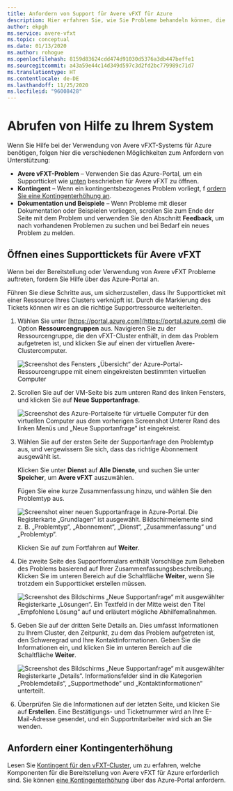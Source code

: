 ```yaml
---
title: Anfordern von Support für Avere vFXT für Azure
description: Hier erfahren Sie, wie Sie Probleme behandeln können, die bei der Bereitstellung oder Verwendung von Avere vFXT for Azure auftreten können, indem Sie ein Supportticket über das Azure-Portal erstellen.
author: ekpgh
ms.service: avere-vfxt
ms.topic: conceptual
ms.date: 01/13/2020
ms.author: rohogue
ms.openlocfilehash: 8159d83624cdd474d91030d5376a3db447beffe1
ms.sourcegitcommit: a43a59e44c14d349d597c3d2fd2bc779989c71d7
ms.translationtype: HT
ms.contentlocale: de-DE
ms.lasthandoff: 11/25/2020
ms.locfileid: "96008428"
---
```

# <a name="get-help-with-your-system"></a>Abrufen von Hilfe zu Ihrem System

Wenn Sie Hilfe bei der Verwendung von Avere vFXT-Systems für Azure benötigen, folgen hier die verschiedenen Möglichkeiten zum Anfordern von Unterstützung:

* **Avere vFXT-Problem** – Verwenden Sie das Azure-Portal, um ein Supportticket wie [unten](#open-a-support-ticket-for-your-avere-vfxt) beschrieben für Avere vFXT zu öffnen.
* **Kontingent** – Wenn ein kontingentsbezogenes Problem vorliegt, f [ordern Sie eine Kontingenterhöhung an](#request-a-quota-increase).
* **Dokumentation und Beispiele** – Wenn Probleme mit dieser Dokumentation oder Beispielen vorliegen, scrollen Sie zum Ende der Seite mit dem Problem und verwenden Sie den Abschnitt **Feedback**, um nach vorhandenen Problemen zu suchen und bei Bedarf ein neues Problem zu melden.

## <a name="open-a-support-ticket-for-your-avere-vfxt"></a>Öffnen eines Supporttickets für Avere vFXT

Wenn bei der Bereitstellung oder Verwendung von Avere vFXT Probleme auftreten, fordern Sie Hilfe über das Azure-Portal an.

Führen Sie diese Schritte aus, um sicherzustellen, dass Ihr Supportticket mit einer Ressource Ihres Clusters verknüpft ist. Durch die Markierung des Tickets können wir es an die richtige Supportressource weiterleiten.

1. Wählen Sie unter [https://portal.azure.com](https://portal.azure.com) die Option **Ressourcengruppen** aus. Navigieren Sie zu der Ressourcengruppe, die den vFXT-Cluster enthält, in dem das Problem aufgetreten ist, und klicken Sie auf einen der virtuellen Avere-Clustercomputer.

    ![Screenshot des Fensters „Übersicht“ der Azure-Portal-Ressourcengruppe mit einem eingekreisten bestimmten virtuellen Computer](media/avere-vfxt-ticket-vm.png)

1. Scrollen Sie auf der VM-Seite bis zum unteren Rand des linken Fensters, und klicken Sie auf **Neue Supportanfrage**.

    ![Screenshot des Azure-Portalseite für virtuelle Computer für den virtuellen Computer aus dem vorherigen Screenshot Unterer Rand des linken Menüs und „Neue Supportanfrage“ ist eingekreist.](media/avere-vfxt-ticket-request.png)

1. Wählen Sie auf der ersten Seite der Supportanfrage den Problemtyp aus, und vergewissern Sie sich, dass das richtige Abonnement ausgewählt ist.

   Klicken Sie unter **Dienst** auf **Alle Dienste**, und suchen Sie unter **Speicher**, um **Avere vFXT** auszuwählen.

   Fügen Sie eine kurze Zusammenfassung hinzu, und wählen Sie den Problemtyp aus.

    ![Screenshot einer neuen Supportanfrage in Azure-Portal. Die Registerkarte „Grundlagen“ ist ausgewählt. Bildschirmelemente sind z. B. „Problemtyp“, „Abonnement“, „Dienst“, „Zusammenfassung“ und „Problemtyp“.](media/ticket-basics.png)

   Klicken Sie auf zum Fortfahren auf **Weiter**.

1. Die zweite Seite des Supportformulars enthält Vorschläge zum Beheben des Problems basierend auf Ihrer Zusammenfassungsbeschreibung. Klicken Sie im unteren Bereich auf die Schaltfläche **Weiter**, wenn Sie trotzdem ein Supportticket erstellen müssen.

   ![Screenshot des Bildschirms „Neue Supportanfrage“ mit ausgewählter Registerkarte „Lösungen“. Ein Textfeld in der Mitte weist den Titel „Empfohlene Lösung“ auf und erläutert mögliche Abhilfemaßnahmen.](media/ticket-solutions.png)

1. Geben Sie auf der dritten Seite Details an. Dies umfasst Informationen zu Ihrem Cluster, den Zeitpunkt, zu dem das Problem aufgetreten ist, den Schweregrad und Ihre Kontaktinformationen. Geben Sie die Informationen ein, und klicken Sie im unteren Bereich auf die Schaltfläche **Weiter**.

   ![Screenshot des Bildschirms „Neue Supportanfrage“ mit ausgewählter Registerkarte „Details“. Informationsfelder sind in die Kategorien „Problemdetails“, „Supportmethode“ und „Kontaktinformationen“ unterteilt.](media/ticket-details.png)

1. Überprüfen Sie die Informationen auf der letzten Seite, und klicken Sie auf **Erstellen**. Eine Bestätigungs- und Ticketnummer wird an Ihre E-Mail-Adresse gesendet, und ein Supportmitarbeiter wird sich an Sie wenden.

## <a name="request-a-quota-increase"></a>Anfordern einer Kontingenterhöhung

Lesen Sie [Kontingent für den vFXT-Cluster](avere-vfxt-prereqs.md#quota-for-the-vfxt-cluster), um zu erfahren, welche Komponenten für die Bereitstellung von Avere vFXT für Azure erforderlich sind. Sie können [eine Kontingenterhöhung](../azure-portal/supportability/resource-manager-core-quotas-request.md) über das Azure-Portal anfordern.